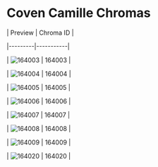 # Coven Camille Chromas


| Preview | Chroma ID |

|---------|-----------|

| ![164003](https://raw.communitydragon.org/latest/plugins/rcp-be-lol-game-data/global/default/v1/champion-chroma-images/164/164003.png) | 164003 |

| ![164004](https://raw.communitydragon.org/latest/plugins/rcp-be-lol-game-data/global/default/v1/champion-chroma-images/164/164004.png) | 164004 |

| ![164005](https://raw.communitydragon.org/latest/plugins/rcp-be-lol-game-data/global/default/v1/champion-chroma-images/164/164005.png) | 164005 |

| ![164006](https://raw.communitydragon.org/latest/plugins/rcp-be-lol-game-data/global/default/v1/champion-chroma-images/164/164006.png) | 164006 |

| ![164007](https://raw.communitydragon.org/latest/plugins/rcp-be-lol-game-data/global/default/v1/champion-chroma-images/164/164007.png) | 164007 |

| ![164008](https://raw.communitydragon.org/latest/plugins/rcp-be-lol-game-data/global/default/v1/champion-chroma-images/164/164008.png) | 164008 |

| ![164009](https://raw.communitydragon.org/latest/plugins/rcp-be-lol-game-data/global/default/v1/champion-chroma-images/164/164009.png) | 164009 |

| ![164020](https://raw.communitydragon.org/latest/plugins/rcp-be-lol-game-data/global/default/v1/champion-chroma-images/164/164020.png) | 164020 |